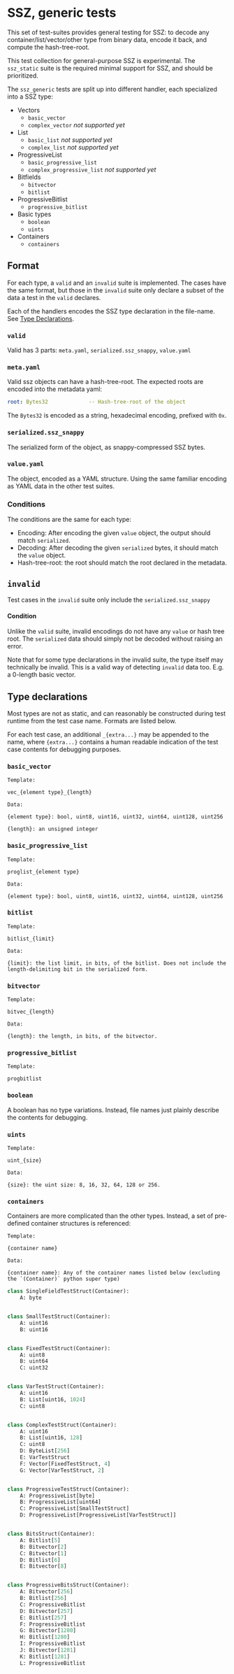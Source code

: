 # SSZ, generic tests

This set of test-suites provides general testing for SSZ: to decode any
container/list/vector/other type from binary data, encode it back, and compute
the hash-tree-root.

This test collection for general-purpose SSZ is experimental. The `ssz_static`
suite is the required minimal support for SSZ, and should be prioritized.

The `ssz_generic` tests are split up into different handler, each specialized
into a SSZ type:

- Vectors
  - `basic_vector`
  - `complex_vector` *not supported yet*
- List
  - `basic_list` *not supported yet*
  - `complex_list` *not supported yet*
- ProgressiveList
  - `basic_progressive_list`
  - `complex_progressive_list` *not supported yet*
- Bitfields
  - `bitvector`
  - `bitlist`
- ProgressiveBitlist
  - `progressive_bitlist`
- Basic types
  - `boolean`
  - `uints`
- Containers
  - `containers`

## Format

For each type, a `valid` and an `invalid` suite is implemented. The cases have
the same format, but those in the `invalid` suite only declare a subset of the
data a test in the `valid` declares.

Each of the handlers encodes the SSZ type declaration in the file-name. See
[Type Declarations](#type-declarations).

### `valid`

Valid has 3 parts: `meta.yaml`, `serialized.ssz_snappy`, `value.yaml`

### `meta.yaml`

Valid ssz objects can have a hash-tree-root. The expected roots are encoded into
the metadata yaml:

```yaml
root: Bytes32             -- Hash-tree-root of the object
```

The `Bytes32` is encoded as a string, hexadecimal encoding, prefixed with `0x`.

### `serialized.ssz_snappy`

The serialized form of the object, as snappy-compressed SSZ bytes.

### `value.yaml`

The object, encoded as a YAML structure. Using the same familiar encoding as
YAML data in the other test suites.

### Conditions

The conditions are the same for each type:

- Encoding: After encoding the given `value` object, the output should match
  `serialized`.
- Decoding: After decoding the given `serialized` bytes, it should match the
  `value` object.
- Hash-tree-root: the root should match the root declared in the metadata.

## `invalid`

Test cases in the `invalid` suite only include the `serialized.ssz_snappy`

#### Condition

Unlike the `valid` suite, invalid encodings do not have any `value` or hash tree
root. The `serialized` data should simply not be decoded without raising an
error.

Note that for some type declarations in the invalid suite, the type itself may
technically be invalid. This is a valid way of detecting `invalid` data too.
E.g. a 0-length basic vector.

## Type declarations

Most types are not as static, and can reasonably be constructed during test
runtime from the test case name. Formats are listed below.

For each test case, an additional `_{extra...}` may be appended to the name,
where `{extra...}` contains a human readable indication of the test case
contents for debugging purposes.

### `basic_vector`

```
Template:

vec_{element type}_{length}

Data:

{element type}: bool, uint8, uint16, uint32, uint64, uint128, uint256

{length}: an unsigned integer
```

### `basic_progressive_list`

```
Template:

proglist_{element type}

Data:

{element type}: bool, uint8, uint16, uint32, uint64, uint128, uint256
```

### `bitlist`

```
Template:

bitlist_{limit}

Data:

{limit}: the list limit, in bits, of the bitlist. Does not include the length-delimiting bit in the serialized form.
```

### `bitvector`

```
Template:

bitvec_{length}

Data:

{length}: the length, in bits, of the bitvector.
```

### `progressive_bitlist`

```
Template:

progbitlist
```

### `boolean`

A boolean has no type variations. Instead, file names just plainly describe the
contents for debugging.

### `uints`

```
Template:

uint_{size}

Data:

{size}: the uint size: 8, 16, 32, 64, 128 or 256.
```

### `containers`

Containers are more complicated than the other types. Instead, a set of
pre-defined container structures is referenced:

```
Template:

{container name}

Data:

{container name}: Any of the container names listed below (excluding the `(Container)` python super type)
```

```python
class SingleFieldTestStruct(Container):
    A: byte


class SmallTestStruct(Container):
    A: uint16
    B: uint16


class FixedTestStruct(Container):
    A: uint8
    B: uint64
    C: uint32


class VarTestStruct(Container):
    A: uint16
    B: List[uint16, 1024]
    C: uint8


class ComplexTestStruct(Container):
    A: uint16
    B: List[uint16, 128]
    C: uint8
    D: ByteList[256]
    E: VarTestStruct
    F: Vector[FixedTestStruct, 4]
    G: Vector[VarTestStruct, 2]


class ProgressiveTestStruct(Container):
    A: ProgressiveList[byte]
    B: ProgressiveList[uint64]
    C: ProgressiveList[SmallTestStruct]
    D: ProgressiveList[ProgressiveList[VarTestStruct]]


class BitsStruct(Container):
    A: Bitlist[5]
    B: Bitvector[2]
    C: Bitvector[1]
    D: Bitlist[6]
    E: Bitvector[8]


class ProgressiveBitsStruct(Container):
    A: Bitvector[256]
    B: Bitlist[256]
    C: ProgressiveBitlist
    D: Bitvector[257]
    E: Bitlist[257]
    F: ProgressiveBitlist
    G: Bitvector[1280]
    H: Bitlist[1280]
    I: ProgressiveBitlist
    J: Bitvector[1281]
    K: Bitlist[1281]
    L: ProgressiveBitlist
```
